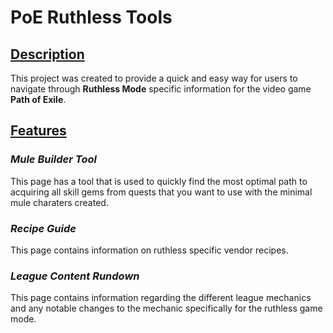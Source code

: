 # **PoE Ruthless Tools**


## <ins>Description</ins>

This project was created to provide a quick and easy way for users to navigate through **Ruthless Mode** specific information for the video game **Path of Exile**.

## <ins>Features</ins>

### ***Mule Builder Tool***
This page has a tool that is used to quickly find the most optimal path to acquiring all skill gems from quests that you want to use with the minimal mule charaters created.

### ***Recipe Guide***
This page contains information on ruthless specific vendor recipes.

### ***League Content Rundown***
This page contains information regarding the different league mechanics and any notable changes to the mechanic specifically for the ruthless game mode.
